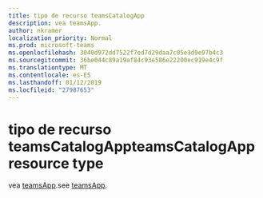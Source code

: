 ```yaml
---
title: tipo de recurso teamsCatalogApp
description: vea teamsApp.
author: nkramer
localization_priority: Normal
ms.prod: microsoft-teams
ms.openlocfilehash: 3040d972dd7522f7ed7d29daa7c05e3d9e97b4c3
ms.sourcegitcommit: 36be044c89a19af84c93e586e22200ec919e4c9f
ms.translationtype: MT
ms.contentlocale: es-ES
ms.lasthandoff: 01/12/2019
ms.locfileid: "27987653"
---
```

# <a name="teamscatalogapp-resource-type"></a><span data-ttu-id="13522-103">tipo de recurso teamsCatalogApp</span><span class="sxs-lookup"><span data-stu-id="13522-103">teamsCatalogApp resource type</span></span>

<span data-ttu-id="13522-104">vea [teamsApp](teamsapp.md).</span><span class="sxs-lookup"><span data-stu-id="13522-104">see [teamsApp](teamsapp.md).</span></span>
